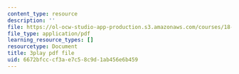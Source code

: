 ```yaml
---
content_type: resource
description: ''
file: https://ol-ocw-studio-app-production.s3.amazonaws.com/courses/18-01sc-single-variable-calculus-fall-2010/6672bfcccf3ae7c58c9d1ab456e6b459_CXKoCMVqM9s.pdf
file_type: application/pdf
learning_resource_types: []
resourcetype: Document
title: 3play pdf file
uid: 6672bfcc-cf3a-e7c5-8c9d-1ab456e6b459
---
```

